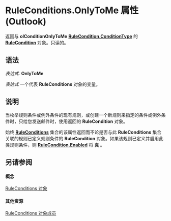 
# RuleConditions.OnlyToMe 属性 (Outlook)

返回与 **olConditionOnlyToMe** **[RuleCondition.ConditionType](d695339d-5b64-dffb-652e-ac993fca4489.md)** 的 **[RuleCondition](e03f91c2-2c08-b036-104a-d6246f28bc2d.md)** 对象。只读的。


## 语法

 _表达式_. **OnlyToMe**

 _表达式_ 一个代表 **RuleConditions** 对象的变量。


## 说明

当枚举规则条件或例外条件的现有规则，或创建一个新规则来指定的条件或例外条件时，只给您发送邮件时，使用返回的 **RuleCondition** 对象。

始终 **[RuleConditions](e8e9a05a-b36b-add2-b294-8cdc5a97e119.md)** 集合的该属性返回而不论是否与此 **RuleConditions** 集合关联的规则已定义规则条件的 **RuleCondition** 对象。如果该规则已定义并启用此类规则条件，则 **[RuleCondition.Enabled](43a6aa5f-18da-1b6c-a481-f30718725bd8.md)** 将 **真** 。


## 另请参阅


#### 概念


[RuleConditions 对象](e8e9a05a-b36b-add2-b294-8cdc5a97e119.md)
#### 其他资源


[RuleConditions 对象成员](b2af6ebf-f9f8-8106-20a3-1725c3b78174.md)
